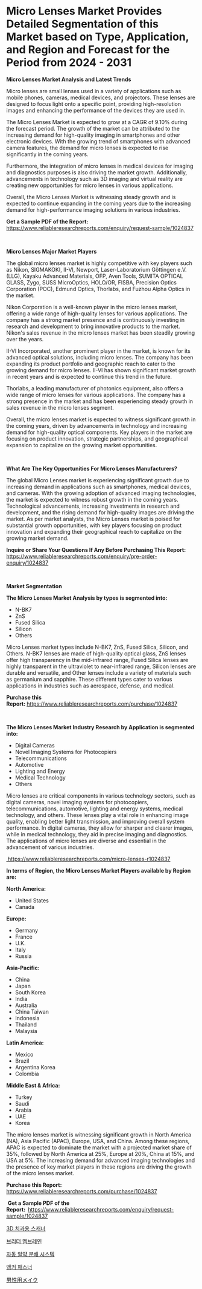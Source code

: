 <p><h1>Micro Lenses Market Provides Detailed Segmentation of this Market based on Type, Application, and Region and Forecast for the Period from 2024 - 2031</h1></p><p><strong>Micro Lenses Market Analysis and Latest Trends</strong></p>
<p><p>Micro lenses are small lenses used in a variety of applications such as mobile phones, cameras, medical devices, and projectors. These lenses are designed to focus light onto a specific point, providing high-resolution images and enhancing the performance of the devices they are used in.</p><p>The Micro Lenses Market is expected to grow at a CAGR of 9.10% during the forecast period. The growth of the market can be attributed to the increasing demand for high-quality imaging in smartphones and other electronic devices. With the growing trend of smartphones with advanced camera features, the demand for micro lenses is expected to rise significantly in the coming years.</p><p>Furthermore, the integration of micro lenses in medical devices for imaging and diagnostics purposes is also driving the market growth. Additionally, advancements in technology such as 3D imaging and virtual reality are creating new opportunities for micro lenses in various applications.</p><p>Overall, the Micro Lenses Market is witnessing steady growth and is expected to continue expanding in the coming years due to the increasing demand for high-performance imaging solutions in various industries.</p></p>
<p><strong>Get a Sample PDF of the Report:&nbsp;</strong> <a href="https://www.reliableresearchreports.com/enquiry/request-sample/1024837">https://www.reliableresearchreports.com/enquiry/request-sample/1024837</a></p>
<p>&nbsp;</p>
<p><strong>Micro Lenses Major Market Players</strong></p>
<p><p>The global micro lenses market is highly competitive with key players such as Nikon, SIGMAKOKI, II-VI, Newport, Laser-Laboratorium Göttingen e.V. (LLG), Kayaku Advanced Materials, OFP, Aven Tools, SUMITA OPTICAL GLASS, Zygo, SUSS MicroOptics, HOLO/OR, FISBA, Precision Optics Corporation (POC), Edmund Optics, Thorlabs, and Fuzhou Alpha Optics in the market.</p><p>Nikon Corporation is a well-known player in the micro lenses market, offering a wide range of high-quality lenses for various applications. The company has a strong market presence and is continuously investing in research and development to bring innovative products to the market. Nikon's sales revenue in the micro lenses market has been steadily growing over the years.</p><p>II-VI Incorporated, another prominent player in the market, is known for its advanced optical solutions, including micro lenses. The company has been expanding its product portfolio and geographic reach to cater to the growing demand for micro lenses. II-VI has shown significant market growth in recent years and is expected to continue this trend in the future.</p><p>Thorlabs, a leading manufacturer of photonics equipment, also offers a wide range of micro lenses for various applications. The company has a strong presence in the market and has been experiencing steady growth in sales revenue in the micro lenses segment.</p><p>Overall, the micro lenses market is expected to witness significant growth in the coming years, driven by advancements in technology and increasing demand for high-quality optical components. Key players in the market are focusing on product innovation, strategic partnerships, and geographical expansion to capitalize on the growing market opportunities.</p></p>
<p>&nbsp;</p>
<p><strong>What Are The Key Opportunities For Micro Lenses Manufacturers?</strong></p>
<p><p>The global Micro Lenses market is experiencing significant growth due to increasing demand in applications such as smartphones, medical devices, and cameras. With the growing adoption of advanced imaging technologies, the market is expected to witness robust growth in the coming years. Technological advancements, increasing investments in research and development, and the rising demand for high-quality images are driving the market. As per market analysts, the Micro Lenses market is poised for substantial growth opportunities, with key players focusing on product innovation and expanding their geographical reach to capitalize on the growing market demand.</p></p>
<p><strong>Inquire or Share Your Questions If Any Before Purchasing This Report:</strong> <a href="https://www.reliableresearchreports.com/enquiry/pre-order-enquiry/1024837">https://www.reliableresearchreports.com/enquiry/pre-order-enquiry/1024837</a></p>
<p>&nbsp;</p>
<p><strong>Market Segmentation</strong></p>
<p><strong>The Micro Lenses Market Analysis by types is segmented into:</strong></p>
<p><ul><li>N-BK7</li><li>ZnS</li><li>Fused Silica</li><li>Silicon</li><li>Others</li></ul></p>
<p><p>Micro Lenses market types include N-BK7, ZnS, Fused Silica, Silicon, and Others. N-BK7 lenses are made of high-quality optical glass, ZnS lenses offer high transparency in the mid-infrared range, Fused Silica lenses are highly transparent in the ultraviolet to near-infrared range, Silicon lenses are durable and versatile, and Other lenses include a variety of materials such as germanium and sapphire. These different types cater to various applications in industries such as aerospace, defense, and medical.</p></p>
<p><strong>Purchase this Report:&nbsp;</strong><a href="https://www.reliableresearchreports.com/purchase/1024837">https://www.reliableresearchreports.com/purchase/1024837</a></p>
<p>&nbsp;</p>
<p><strong>The Micro Lenses Market Industry Research by Application is segmented into:</strong></p>
<p><ul><li>Digital Cameras</li><li>Novel Imaging Systems for Photocopiers</li><li>Telecommunications</li><li>Automotive</li><li>Lighting and Energy</li><li>Medical Technology</li><li>Others</li></ul></p>
<p><p>Micro lenses are critical components in various technology sectors, such as digital cameras, novel imaging systems for photocopiers, telecommunications, automotive, lighting and energy systems, medical technology, and others. These lenses play a vital role in enhancing image quality, enabling better light transmission, and improving overall system performance. In digital cameras, they allow for sharper and clearer images, while in medical technology, they aid in precise imaging and diagnostics. The applications of micro lenses are diverse and essential in the advancement of various industries.</p></p>
<p><a href="https://www.reliableresearchreports.com/micro-lenses-r1024837">&nbsp;https://www.reliableresearchreports.com/micro-lenses-r1024837</a></p>
<p><strong>In terms of Region, the Micro Lenses Market Players available by Region are:</strong></p>
<p>
    <p> <strong> North America: </strong>
        <ul>
            <li>United States</li>
            <li>Canada</li>
        </ul>
        </p> 
    <p> <strong> Europe: </strong>
        <ul>
            <li>Germany</li>
            <li>France</li>
            <li>U.K.</li>
            <li>Italy</li>
            <li>Russia</li>
        </ul>
        </p> 
    <p> <strong> Asia-Pacific: </strong>
        <ul>
            <li>China</li>
            <li>Japan</li>
            <li>South Korea</li>
            <li>India</li>
            <li>Australia</li>
            <li>China Taiwan</li>
            <li>Indonesia</li>
            <li>Thailand</li>
            <li>Malaysia</li>
        </ul>
        </p> 
    <p> <strong> Latin America: </strong>
        <ul>
            <li>Mexico</li>
            <li>Brazil</li>
            <li>Argentina Korea</li>
            <li>Colombia</li>
        </ul>
        </p> 
    <p> <strong> Middle East & Africa: </strong>
        <ul>
            <li>Turkey</li>
            <li>Saudi</li>
            <li>Arabia</li>
            <li>UAE</li>
            <li>Korea</li>
        </ul>
    </p>
    </p>
<p><p>The micro lenses market is witnessing significant growth in North America (NA), Asia Pacific (APAC), Europe, USA, and China. Among these regions, APAC is expected to dominate the market with a projected market share of 35%, followed by North America at 25%, Europe at 20%, China at 15%, and USA at 5%. The increasing demand for advanced imaging technologies and the presence of key market players in these regions are driving the growth of the micro lenses market.</p></p>
<p><strong>Purchase this Report: </strong><a href="https://www.reliableresearchreports.com/purchase/1024837">https://www.reliableresearchreports.com/purchase/1024837</a></p>
<p>&nbsp;<strong>Get a Sample PDF of the Report:&nbsp;&nbsp;</strong><a href="https://www.reliableresearchreports.com/enquiry/request-sample/1024837">https://www.reliableresearchreports.com/enquiry/request-sample/1024837</a></p>
<p><strong></strong></p>
<p><p><a href="https://medium.com/@corneliutrifa2022/3d-%EC%B9%98%EA%B3%BC-%EC%8A%A4%EC%BA%90%EB%84%88-%EC%8B%9C%EC%9E%A5-%EB%B3%B4%EA%B3%A0%EC%84%9C%EB%8A%94-%EC%9D%B4-%EC%8B%9C%EC%9E%A5%EC%9D%98-%EC%B5%9C%EC%8B%A0-%ED%8A%B8%EB%A0%8C%EB%93%9C%EC%99%80-%EC%84%B1%EC%9E%A5-%EA%B8%B0%ED%9A%8C%EB%A5%BC-%EB%B3%B4%EC%97%AC%EC%A4%8D%EB%8B%88%EB%8B%A4-df897db9067d">3D 치과용 스캐너</a></p><p><a href="https://medium.com/@dallasrrellwg/%ED%9C%98%EB%B0%9C%EC%84%B1-%EB%A7%89-%EC%8B%9C%EC%9E%A5%EC%9D%80-%EC%8B%9C%EC%9E%A5-%EC%A0%90%EC%9C%A0%EC%9C%A8-%EC%8B%9C%EC%9E%A5-%EB%8F%99%ED%96%A5-%EB%B0%8F-%EC%8B%9C%EC%9E%A5-%EC%84%B1%EC%9E%A5%EC%97%90-%EA%B4%80%ED%95%9C-%EC%A0%95%EB%B3%B4%EB%A5%BC-%EC%A0%9C%EA%B3%B5%ED%95%A9%EB%8B%88%EB%8B%A4-b9a6cbe76456">브리더 멤브레인</a></p><p><a href="https://medium.com/@soloncarter42/%EC%9E%90%EB%8F%99-%ED%88%AC%EC%95%BD-%EC%8B%9C%EC%8A%A4%ED%85%9C-%EC%8B%9C%EC%9E%A5-%EA%B7%9C%EB%AA%A8-%EB%B0%8F-%EC%8B%9C%EC%9E%A5-%EB%8F%99%ED%96%A5-%EC%A0%84%EC%B2%B4-%EC%82%B0%EC%97%85-%EA%B0%9C%EC%9A%94-2024%EB%85%84%EB%B6%80%ED%84%B0-2031%EB%85%84%EA%B9%8C%EC%A7%80-02f5bf5ece23">자동 알약 분배 시스템</a></p><p><a href="https://medium.com/@drewbarton1911/%EC%95%B5%EC%BB%A4-%EC%B2%B4%EA%B2%B0%EC%9E%AC-%EC%8B%9C%EC%9E%A5-%EC%84%B1%EA%B3%B5%EC%A0%81%EC%9D%B8-%EB%B9%84%EC%A6%88%EB%8B%88%EC%8A%A4-%EC%A0%84%EB%9E%B5%EC%9D%98-%ED%95%B5%EC%8B%AC-2031%EB%85%84%EA%B9%8C%EC%A7%80-%EC%98%88%EC%B8%A1-22233c4861d4">앵커 패스너</a></p><p><a href="https://medium.com/@chrispbacon162023/%E7%94%B7%E6%80%A7%E7%94%A8%E3%83%A1%E3%82%A4%E3%82%AF%E3%82%A2%E3%83%83%E3%83%97%E5%B8%82%E5%A0%B4%E3%83%AC%E3%83%9D%E3%83%BC%E3%83%88%E3%81%AF-%E3%81%93%E3%81%AE%E5%B8%82%E5%A0%B4%E3%81%AE%E6%9C%80%E6%96%B0%E3%81%AE%E3%83%88%E3%83%AC%E3%83%B3%E3%83%89%E3%81%A8%E6%88%90%E9%95%B7%E3%81%AE%E6%A9%9F%E4%BC%9A%E3%82%92%E6%98%8E%E3%82%89%E3%81%8B%E3%81%AB%E3%81%97%E3%81%BE%E3%81%99-0c26cdf9f55e">男性用メイク</a></p></p>